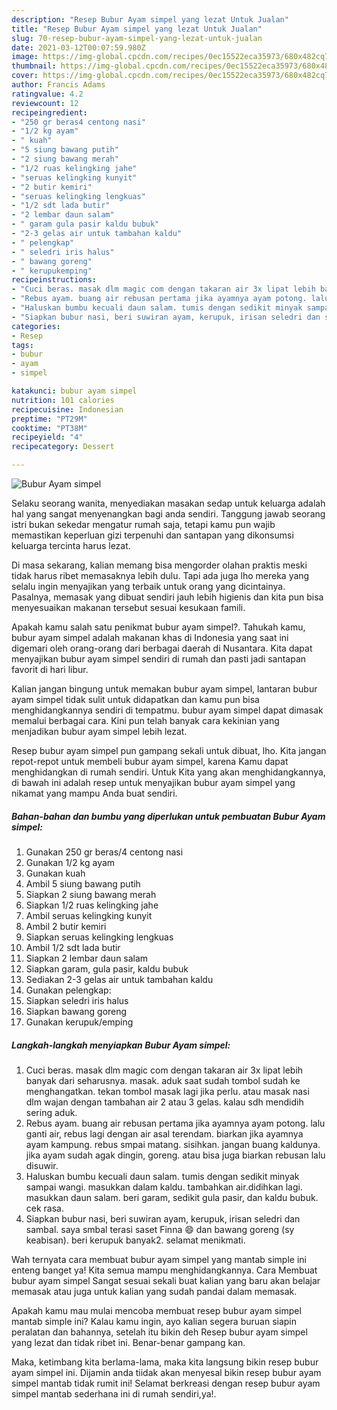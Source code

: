 ```yaml
---
description: "Resep Bubur Ayam simpel yang lezat Untuk Jualan"
title: "Resep Bubur Ayam simpel yang lezat Untuk Jualan"
slug: 70-resep-bubur-ayam-simpel-yang-lezat-untuk-jualan
date: 2021-03-12T00:07:59.980Z
image: https://img-global.cpcdn.com/recipes/0ec15522eca35973/680x482cq70/bubur-ayam-simpel-foto-resep-utama.jpg
thumbnail: https://img-global.cpcdn.com/recipes/0ec15522eca35973/680x482cq70/bubur-ayam-simpel-foto-resep-utama.jpg
cover: https://img-global.cpcdn.com/recipes/0ec15522eca35973/680x482cq70/bubur-ayam-simpel-foto-resep-utama.jpg
author: Francis Adams
ratingvalue: 4.2
reviewcount: 12
recipeingredient:
- "250 gr beras4 centong nasi"
- "1/2 kg ayam"
- " kuah"
- "5 siung bawang putih"
- "2 siung bawang merah"
- "1/2 ruas kelingking jahe"
- "seruas kelingking kunyit"
- "2 butir kemiri"
- "seruas kelingking lengkuas"
- "1/2 sdt lada butir"
- "2 lembar daun salam"
- " garam gula pasir kaldu bubuk"
- "2-3 gelas air untuk tambahan kaldu"
- " pelengkap"
- " seledri iris halus"
- " bawang goreng"
- " kerupukemping"
recipeinstructions:
- "Cuci beras. masak dlm magic com dengan takaran air 3x lipat lebih banyak dari seharusnya. masak. aduk saat sudah tombol sudah ke menghangatkan. tekan tombol masak lagi jika perlu. atau masak nasi dlm wajan dengan tambahan air 2 atau 3 gelas. kalau sdh mendidih sering aduk."
- "Rebus ayam. buang air rebusan pertama jika ayamnya ayam potong. lalu ganti air, rebus lagi dengan air asal terendam. biarkan jika ayamnya ayam kampung. rebus smpai matang. sisihkan. jangan buang kaldunya. jika ayam sudah agak dingin, goreng. atau bisa juga biarkan rebusan lalu disuwir."
- "Haluskan bumbu kecuali daun salam. tumis dengan sedikit minyak sampai wangi. masukkan dalam kaldu. tambahkan air.didihkan lagi. masukkan daun salam. beri garam, sedikit gula pasir, dan kaldu bubuk. cek rasa."
- "Siapkan bubur nasi, beri suwiran ayam, kerupuk, irisan seledri dan sambal. saya smbal terasi saset Finna 😄 dan bawang goreng (sy keabisan). beri kerupuk banyak2. selamat menikmati."
categories:
- Resep
tags:
- bubur
- ayam
- simpel

katakunci: bubur ayam simpel 
nutrition: 101 calories
recipecuisine: Indonesian
preptime: "PT29M"
cooktime: "PT38M"
recipeyield: "4"
recipecategory: Dessert

---
```



![Bubur Ayam simpel](https://img-global.cpcdn.com/recipes/0ec15522eca35973/680x482cq70/bubur-ayam-simpel-foto-resep-utama.jpg)

Selaku seorang wanita, menyediakan masakan sedap untuk keluarga adalah hal yang sangat menyenangkan bagi anda sendiri. Tanggung jawab seorang istri bukan sekedar mengatur rumah saja, tetapi kamu pun wajib memastikan keperluan gizi terpenuhi dan santapan yang dikonsumsi keluarga tercinta harus lezat.

Di masa  sekarang, kalian memang bisa mengorder olahan praktis meski tidak harus ribet memasaknya lebih dulu. Tapi ada juga lho mereka yang selalu ingin menyajikan yang terbaik untuk orang yang dicintainya. Pasalnya, memasak yang dibuat sendiri jauh lebih higienis dan kita pun bisa menyesuaikan makanan tersebut sesuai kesukaan famili. 



Apakah kamu salah satu penikmat bubur ayam simpel?. Tahukah kamu, bubur ayam simpel adalah makanan khas di Indonesia yang saat ini digemari oleh orang-orang dari berbagai daerah di Nusantara. Kita dapat menyajikan bubur ayam simpel sendiri di rumah dan pasti jadi santapan favorit di hari libur.

Kalian jangan bingung untuk memakan bubur ayam simpel, lantaran bubur ayam simpel tidak sulit untuk didapatkan dan kamu pun bisa menghidangkannya sendiri di tempatmu. bubur ayam simpel dapat dimasak memalui berbagai cara. Kini pun telah banyak cara kekinian yang menjadikan bubur ayam simpel lebih lezat.

Resep bubur ayam simpel pun gampang sekali untuk dibuat, lho. Kita jangan repot-repot untuk membeli bubur ayam simpel, karena Kamu dapat menghidangkan di rumah sendiri. Untuk Kita yang akan menghidangkannya, di bawah ini adalah resep untuk menyajikan bubur ayam simpel yang nikamat yang mampu Anda buat sendiri.

<!--inarticleads1-->

##### Bahan-bahan dan bumbu yang diperlukan untuk pembuatan Bubur Ayam simpel:

1. Gunakan 250 gr beras/4 centong nasi
1. Gunakan 1/2 kg ayam
1. Gunakan  kuah
1. Ambil 5 siung bawang putih
1. Siapkan 2 siung bawang merah
1. Siapkan 1/2 ruas kelingking jahe
1. Ambil seruas kelingking kunyit
1. Ambil 2 butir kemiri
1. Siapkan seruas kelingking lengkuas
1. Ambil 1/2 sdt lada butir
1. Siapkan 2 lembar daun salam
1. Siapkan  garam, gula pasir, kaldu bubuk
1. Sediakan 2-3 gelas air untuk tambahan kaldu
1. Gunakan  pelengkap:
1. Siapkan  seledri iris halus
1. Siapkan  bawang goreng
1. Gunakan  kerupuk/emping




<!--inarticleads2-->

##### Langkah-langkah menyiapkan Bubur Ayam simpel:

1. Cuci beras. masak dlm magic com dengan takaran air 3x lipat lebih banyak dari seharusnya. masak. aduk saat sudah tombol sudah ke menghangatkan. tekan tombol masak lagi jika perlu. atau masak nasi dlm wajan dengan tambahan air 2 atau 3 gelas. kalau sdh mendidih sering aduk.
1. Rebus ayam. buang air rebusan pertama jika ayamnya ayam potong. lalu ganti air, rebus lagi dengan air asal terendam. biarkan jika ayamnya ayam kampung. rebus smpai matang. sisihkan. jangan buang kaldunya. jika ayam sudah agak dingin, goreng. atau bisa juga biarkan rebusan lalu disuwir.
1. Haluskan bumbu kecuali daun salam. tumis dengan sedikit minyak sampai wangi. masukkan dalam kaldu. tambahkan air.didihkan lagi. masukkan daun salam. beri garam, sedikit gula pasir, dan kaldu bubuk. cek rasa.
1. Siapkan bubur nasi, beri suwiran ayam, kerupuk, irisan seledri dan sambal. saya smbal terasi saset Finna 😄 dan bawang goreng (sy keabisan). beri kerupuk banyak2. selamat menikmati.




Wah ternyata cara membuat bubur ayam simpel yang mantab simple ini enteng banget ya! Kita semua mampu menghidangkannya. Cara Membuat bubur ayam simpel Sangat sesuai sekali buat kalian yang baru akan belajar memasak atau juga untuk kalian yang sudah pandai dalam memasak.

Apakah kamu mau mulai mencoba membuat resep bubur ayam simpel mantab simple ini? Kalau kamu ingin, ayo kalian segera buruan siapin peralatan dan bahannya, setelah itu bikin deh Resep bubur ayam simpel yang lezat dan tidak ribet ini. Benar-benar gampang kan. 

Maka, ketimbang kita berlama-lama, maka kita langsung bikin resep bubur ayam simpel ini. Dijamin anda tiidak akan menyesal bikin resep bubur ayam simpel mantab tidak rumit ini! Selamat berkreasi dengan resep bubur ayam simpel mantab sederhana ini di rumah sendiri,ya!.

